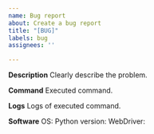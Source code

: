 ```yaml
---
name: Bug report
about: Create a bug report
title: "[BUG]"
labels: bug
assignees: ''

---
```


**Description**
Clearly describe the problem.

**Command**
Executed command.

**Logs**
Logs of executed command.

**Software**
OS:
Python version:
WebDriver:
